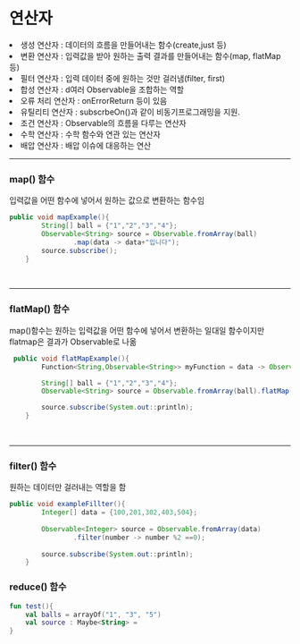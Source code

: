 # 연산자

<li> 생성 연산자 : 데이터의 흐름을 만들어내는 함수(create,just 등)
<li> 변환 연산자 : 입력값을 받아 원하는 출력 결과를 만들어내는 함수(map, flatMap 등)
<li> 필터 연산자 : 입력 데이터 중에 원하는 것만 걸러냄(filter, first)
<li> 합성 연산자 : d여러 Observable을 조합하는 역할
<li> 오류 처리 연산자 : onErrorReturn 등이 있음
<li> 유틸리티 연산자 : subscrbeOn()과 같이 비동기프로그래밍을 지원.
<li> 조건 연산자 : Observable의 흐름을 다루는 연산자
<li> 수학 연산자 : 수학 함수와 연관 있는 연산자
<li> 배압 연산자 : 배압 이슈에 대응하는 연산

<br>

---

### map() 함수

입력값을 어떤 함수에 넣어서 원하는 값으로 변환하는 함수임

```java
public void mapExample(){
        String[] ball = {"1","2","3","4"};
        Observable<String> source = Observable.fromArray(ball)
                .map(data -> data+"입니다");
        source.subscribe();
    }
```

<br>

---

### flatMap() 함수

map()함수는 원하는 입력값을 어떤 함수에 넣어서 변환하는 일대일 함수이지만
flatmap은 결과가 Observable로 나옮

```java
 public void flatMapExample(){
        Function<String,Observable<String>> myFunction = data -> Observable.just(data + "입니다");

        String[] ball = {"1","2","3","4"};
        Observable<String> source = Observable.fromArray(ball).flatMap(myFunction);

        source.subscribe(System.out::println);
    }
```

<br>

---

### filter() 함수

원하는 데이터만 걸러내는 역할을 함

```java
public void exampleFillter(){
        Integer[] data = {100,201,302,403,504};
        
        Observable<Integer> source = Observable.fromArray(data)
                .filter(number -> number %2 ==0);
        
        source.subscribe(System.out::println);
    }
```

### reduce() 함수

```kotlin
fun test(){
    val balls = arrayOf("1", "3", "5")
    val source : Maybe<String> = 
}
    

```